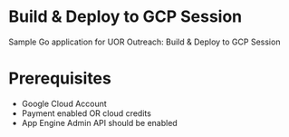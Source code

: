 # Build &amp; Deploy to GCP Session
Sample Go application for UOR Outreach: Build &amp; Deploy to GCP Session

# Prerequisites 

- Google Cloud Account 
- Payment enabled OR cloud credits 
- App Engine Admin API should be enabled
